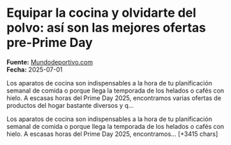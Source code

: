 # Equipar la cocina y olvidarte del polvo: así son las mejores ofertas pre-Prime Day

**Fuente:** [Mundodeportivo.com](https://www.mundodeportivo.com/elrecomendador/20250701/1002492502/equipar-cocina-olvidarte-polvo-asi-son-mejores-ofertas-pre-prime-day-2025.html)  
**Fecha:** 2025-07-01

Los aparatos de cocina son indispensables a la hora de tu planificación semanal de comida o porque llega la temporada de los helados o cafés con hielo. A escasas horas del Prime Day 2025, encontramos varias ofertas de productos del hogar bastante diversos y q…

Los aparatos de cocina son indispensables a la hora de tu planificación semanal de comida o porque llega la temporada de los helados o cafés con hielo. A escasas horas del Prime Day 2025, encontramos… [+3415 chars]
